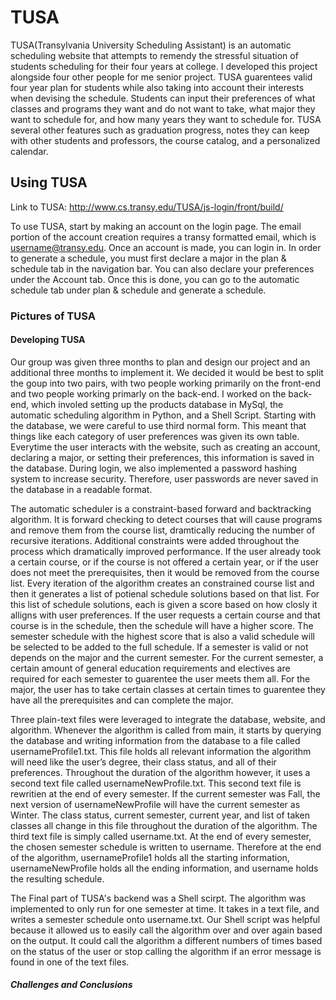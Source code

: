 # TUSA

TUSA(Transylvania University Scheduling Assistant) is an automatic scheduling website that attempts to remendy the stressful situation of students scheduling for their four years at college. I developed this project alongside four other people for me senior project. TUSA guarentees valid four year plan for students while also taking into account their interests when devising the schedule. Students can input their preferences of what classes and programs they want and do not want to take, what major they want to schedule for, and how many years they want to schedule for. TUSA several other features such as graduation progress, notes they can keep with other students and professors, the course catalog, and a personalized calendar. 

## Using TUSA 

Link to TUSA: http://www.cs.transy.edu/TUSA/js-login/front/build/

To use TUSA, start by making an account on the login page. The email portion of the account creation requires a transy formatted email, which is username@transy.edu. Once an account is made, you can login in. In order to generate a schedule, you must first declare a major in the plan & schedule tab in the navigation bar. You can also declare your preferences under the Account tab. Once this is done, you can go to the automatic schedule tab under plan & schedule and generate a schedule. 

### Pictures of TUSA

#### Developing TUSA

Our group was given three months to plan and design our project and an additional three months to implement it. We decided it would be best to split the goup into two pairs, with two people working primarily on the front-end and two people working primarly on the back-end. I worked on the back-end, which involed setting up the products database in MySql, the automatic scheduling algorithm in Python, and a Shell Script. Starting with the database, we were careful to use third normal form. This meant that things like each category of user preferences was given its own table. Everytime the user interacts with the website, such as creating an account, declaring a major, or setting their preferences, this information is saved in the database. During login, we also implemented a password hashing system to increase security. Therefore, user passwords are never saved in the database in a readable format. 

The automatic scheduler is a constraint-based forward and backtracking algorithm. It is forward checking to detect courses that will cause programs and remove them from the course list, dramtically reducing the number of recursive iterations. Additional constraints were added throughout the process which dramatically improved performance. If the user already took a certain course, or if the course is not offered a certain year, or if the user does not meet the prerequisites, then it would be removed from the course list. Every iteration of the algorithm creates an constrained course list and then it generates a list of potienal schedule solutions based on that list. For this list of schedule solutions, each is given a score based on how closly it alligns with user preferences. If the user requests a certain course and that course is in the schedule, then the schedule will have a higher score. The semester schedule with the highest score that is also a valid schedule will be selected to be added to the full schedule. If a semester is valid or not depends on the major and the current semester. For the current semester, a certain amount of general education requirements and electives are required for each semester to guarentee the user meets them all. For the major, the user has to take certain classes at certain times to guarentee they have all the prerequisites and can complete the major.  

Three plain-text files were leveraged to integrate the database, website, and algorithm. Whenever the algorithm is called from main, it starts by querying the database and writing information from the database to a file called usernameProfile1.txt. This file holds all relevant information the algorithm will need like the user’s degree, their class status, and all of their preferences. Throughout the duration of the algorithm however, it uses a second text file called usernameNewProfile.txt. This second text file is rewritien at the end of every semester. If the current semester was Fall, the next version of usernameNewProfile will have the current semester as Winter. The class status, current semester, current year, and list of taken classes all change in this file throughout the duration of the algorithm. The third text file is simply called username.txt. At the end of every semester, the chosen semester schedule is written to username. Therefore at the end of the algorithm, usernameProfile1 holds all the starting information, usernameNewProfile holds all the ending information, and username holds the resulting schedule. 

The Final part of TUSA's backend was a Shell scirpt. The algorithm was implemented to only run for one semester at time. It takes in a text file, and writes a semester schedule onto username.txt. Our Shell script was helpful because it allowed us to easily call the algorithm over and over again based on the output. It could call the algorithm a different numbers of times based on the status of the user or stop calling the algorithm if an error message is found in one of the text files. 

##### Challenges and Conclusions 
